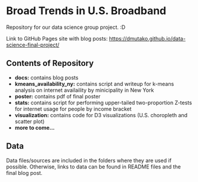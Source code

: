 # Broad Trends in U.S. Broadband
Repository for our data science group project. :D

Link to GitHub Pages site with blog posts: https://dmutako.github.io/data-science-final-project/

## Contents of Repository
  - **docs:** contains blog posts
  - **kmeans_availability_ny:** contains script and writeup for k-means analysis on internet availaility by minicipality in New York
  - **poster:** contains pdf of final poster
  - **stats:** contains script for performing upper-tailed two-proportion Z-tests for internet usage for people by income bracket
  - **visualization:** contains code for D3 visualizations (U.S. choropleth and scatter plot)
  - **more to come...**

## Data
Data files/sources are included in the folders where they are used if possible. Otherwise, links to data can be found in README files and the final blog post.
